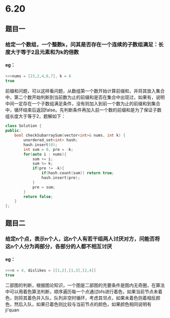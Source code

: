 # 6.20
## 题目一
### 给定一个数组，一个整数k，问其是否存在一个连续的子数组满足：长度大于等于2且元素和为k的倍数
#### eg：
```c++
>>>nums = [23,2,4,6,7], k = 6
true
```
前缀和问题，可以这样看问题，从数组第一个数开始计算前缀和，并将其放入集合中，第二个数开始判断到当前数为止的前缀和是否在集合中出现过，如果有，说明中间一定存在一个子数组满足条件，没有则加入到前一个数为止的前缀和到集合中，循环结束后返回false。先判断条件再加入前一个数的前缀和是为了保证子数组长度大于等于2，题解如下：
```c++
class Solution {
public:
    bool checkSubarraySum(vector<int>& nums, int k) {
        unordered_set<int> hash;
        hash.insert(0);
        int sum = 0, pre = -k;
        for(auto i : nums){
            sum += i;
            sum %= k;
            if(pre != -k){
                if(hash.count(sum)) return true;
                hash.insert(pre);
            }
            pre = sum;
        }
        return false;
    }
};
```
## 题目二
### 给定n个点，表示n个人，这n个人有若干组两人讨厌对方，问能否将这n个人分为两部分，各部分的人都不相互讨厌
#### eg：
```c++
>>>n = 4, dislikes = [[1,2],[1,3],[2,4]]
true
```
二部图的判断，根据图论知识，一个图是二部图的充要条件是图内无奇圈，在算法中可以用着色算法判断，顺序遍历每一个点通过bfs进行着色，如果当前节点未着色，则将其着色并入队，队列非空时循环，考虑其邻点，如果未着色则着相反颜色，然后入队，如果已着色则比较与当前节点的颜色，如果颜色相同说明有ji'quan
<!--stackedit_data:
eyJoaXN0b3J5IjpbLTE4MjIyMDY0OTAsLTE2MTgwNzEwNDMsLT
E4NzcwMjY4OThdfQ==
-->